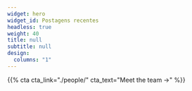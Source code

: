 ```yaml
---
widget: hero
widget_id: Postagens recentes
headless: true
weight: 40
title: null
subtitle: null
design:
  columns: "1"
---
```


{{% cta cta_link="./people/" cta_text="Meet the team →" %}}
